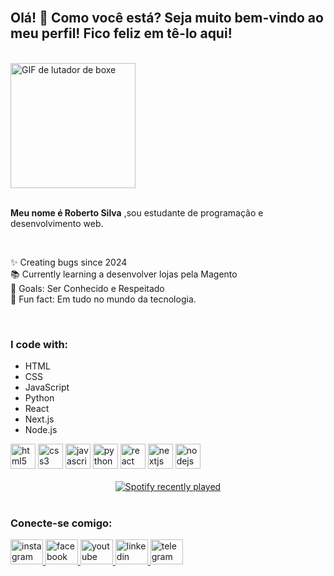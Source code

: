 <br clear="both">  

<h2 align="left">Olá! 👋 Como você está? Seja muito bem-vindo ao meu perfil! Fico feliz em tê-lo aqui!</h2>  

<br clear="both">  
 
<div align="left">  
  <img height="200" src="https://media.giphy.com/media/IQiYn5Nul6FyKkvYhI/giphy.gif" alt="GIF de lutador de boxe" />  
</div> 

<br clear="both">  

<p align="left"><strong>Meu nome é Roberto Silva</strong> ,sou estudante de programação e desenvolvimento web.</p>  

<br clear="both">  

<p align="left">  
  ✨ Creating bugs since 2024<br>  
  📚 Currently learning a desenvolver lojas pela Magento<br>  
  🎯 Goals: Ser Conhecido e Respeitado<br>  
  🎲 Fun fact: Em tudo no mundo da tecnologia.  
</p>  

<br clear="both">  

<h3 align="left">I code with:</h3>  
<ul align="left">  
  <li>HTML</li>  
  <li>CSS</li>  
  <li>JavaScript</li>  
  <li>Python</li>  
  <li>React</li>  
  <li>Next.js</li>  
  <li>Node.js</li>  
</ul>  

<div align="left">  
  <img src="https://cdn.jsdelivr.net/gh/devicons/devicon/icons/html5/html5-original.svg" height="40" alt="html5 logo" />  
  <img src="https://cdn.jsdelivr.net/gh/devicons/devicon/icons/css3/css3-original.svg" height="40" alt="css3 logo" />  
  <img src="https://cdn.jsdelivr.net/gh/devicons/devicon/icons/javascript/javascript-original.svg" height="40" alt="javascript logo" />  
  <img src="https://cdn.jsdelivr.net/gh/devicons/devicon/icons/python/python-original.svg" height="40" alt="python logo" />  
  <img src="https://cdn.jsdelivr.net/gh/devicons/devicon/icons/react/react-original.svg" height="40" alt="react logo" />  
  <img src="https://cdn.jsdelivr.net/gh/devicons/devicon/icons/nextjs/nextjs-original.svg" height="40" alt="nextjs logo" />  
  <img src="https://cdn.jsdelivr.net/gh/devicons/devicon/icons/nodejs/nodejs-original.svg" height="40" alt="nodejs logo" />  
</div>  

<br clear="both">  

<div align="center">  
  <a href="https://open.spotify.com/user/314pjs6val3ro5nv24qyws6tcbha">  
    <img src="https://spotify-recently-played-readme.vercel.app/api?user=314pjs6val3ro5nv24qyws6tcbha&count=2&unique=true" alt="Spotify recently played" />  
  </a>  
</div>  

<br clear="both">  

<h3 align="left">Conecte-se comigo:</h3>  
<div align="left">  
  <a href="https://www.instagram.com/robertto_royal/" target="_blank">  
    <img src="https://raw.githubusercontent.com/maurodesouza/profile-readme-generator/master/src/assets/icons/social/instagram/default.svg" width="52" height="40" alt="instagram logo" />  
  </a>  
  <a href="https://www.facebook.com/joseroberto.dasilva/" target="_blank">  
    <img src="https://raw.githubusercontent.com/maurodesouza/profile-readme-generator/master/src/assets/icons/social/facebook/default.svg" width="52" height="40" alt="facebook logo" />  
  </a>  
  <a href="https://www.youtube.com/@RRobertoRoyal" target="_blank">  
    <img src="https://raw.githubusercontent.com/maurodesouza/profile-readme-generator/master/src/assets/icons/social/youtube/default.svg" width="52" height="40" alt="youtube logo" />  
  </a>  
  <a href="https://www.linkedin.com/in/joserobertodasilva917610022/" target="_blank">  
    <img src="https://raw.githubusercontent.com/maurodesouza/profile-readme-generator/master/src/assets/icons/social/linkedin/default.svg" width="52" height="40" alt="linkedin logo" />  
  </a>  
  <a href="https://web.telegram.org/a/" target="_blank">  
    <img src="https://raw.githubusercontent.com/maurodesouza/profile-readme-generator/master/src/assets/icons/social/telegram/default.svg" width="52" height="40" alt="telegram logo" />  
  </a>  
</div>
